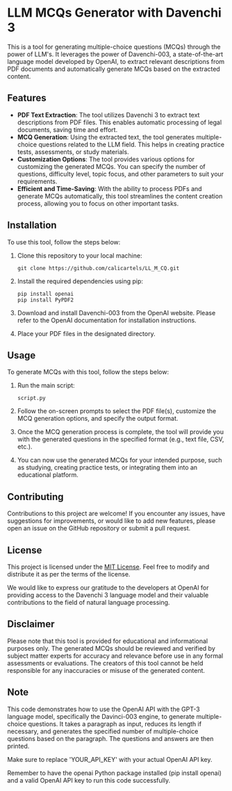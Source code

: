 # LLM MCQs Generator with Davenchi 3

This is a tool for generating multiple-choice questions (MCQs) through the power of LLM's. It leverages the power of Davenchi-003, a state-of-the-art language model developed by OpenAI, to extract relevant descriptions from PDF documents and automatically generate MCQs based on the extracted content.

## Features

- **PDF Text Extraction**: The tool utilizes Davenchi 3 to extract text descriptions from PDF files. This enables automatic processing of legal documents, saving time and effort.
- **MCQ Generation**: Using the extracted text, the tool generates multiple-choice questions related to the LLM field. This helps in creating practice tests, assessments, or study materials.
- **Customization Options**: The tool provides various options for customizing the generated MCQs. You can specify the number of questions, difficulty level, topic focus, and other parameters to suit your requirements.
- **Efficient and Time-Saving**: With the ability to process PDFs and generate MCQs automatically, this tool streamlines the content creation process, allowing you to focus on other important tasks.

## Installation

To use this tool, follow the steps below:

1. Clone this repository to your local machine:

   ```
   git clone https://github.com/calicartels/LL_M_CQ.git
   ```

2. Install the required dependencies using pip:

   ```
   pip install openai
   pip install PyPDF2
   ```

3. Download and install Davenchi-003 from the OpenAI website. Please refer to the OpenAI documentation for installation instructions.

4. Place your PDF files in the designated directory.

## Usage

To generate MCQs with this tool, follow the steps below:

1. Run the main script:

   ```
   script.py
   ```

2. Follow the on-screen prompts to select the PDF file(s), customize the MCQ generation options, and specify the output format.

3. Once the MCQ generation process is complete, the tool will provide you with the generated questions in the specified format (e.g., text file, CSV, etc.).

4. You can now use the generated MCQs for your intended purpose, such as studying, creating practice tests, or integrating them into an educational platform.

## Contributing

Contributions to this project are welcome! If you encounter any issues, have suggestions for improvements, or would like to add new features, please open an issue on the GitHub repository or submit a pull request.

## License

This project is licensed under the [MIT License](LICENSE). Feel free to modify and distribute it as per the terms of the license.

We would like to express our gratitude to the developers at OpenAI for providing access to the Davenchi 3 language model and their valuable contributions to the field of natural language processing.

## Disclaimer

Please note that this tool is provided for educational and informational purposes only. The generated MCQs should be reviewed and verified by subject matter experts for accuracy and relevance before use in any formal assessments or evaluations. The creators of this tool cannot be held responsible for any inaccuracies or misuse of the generated content.

## Note

This code demonstrates how to use the OpenAI API with the GPT-3 language model, specifically the Davinci-003 engine, to generate multiple-choice questions.
It takes a paragraph as input, reduces its length if necessary, and generates the specified number of multiple-choice questions based on the paragraph. The questions and answers are then printed.

Make sure to replace 'YOUR_API_KEY' with your actual OpenAI API key.

Remember to have the openai Python package installed (pip install openai) and a valid OpenAI API key to run this code successfully.


